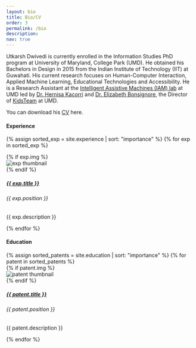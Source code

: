 ```yaml
---
layout: bio
title: Bio/CV
order: 3
permalink: /bio
description: 
nav: true
---
```


<div>
<p>
Utkarsh Dwivedi is currently enrolled in the Information Studies PhD program at University of Maryland, College Park (UMD). He obtained his Bachelors in Design in 2015 from the Indian Institute of Technology (IIT) at Guwahati. His current research focuses on Human-Computer Interaction, Applied Machine Learning, Educational Technologies and Accessibility. He is a Research Assistant at the <a href="https://iam.umd.edu/" target="_blank">Intelligent Assistive Machines (IAM) lab</a> at UMD led by <a href="https://scholar.google.com/citations?user=El-R5MEAAAAJ" target="_blank">Dr. Hernisa Kacorri</a> and <a href="https://www.researchgate.net/profile/Elizabeth-Bonsignore" target="_blank">Dr. Elizabeth Bonsignore</a>, the Director of <a href="https://hcil.umd.edu/children-as-design-partners/" target="_blank">KidsTeam</a> at UMD.
</p>

<p>You can download his <a href="https://drive.google.com/file/d/1QavTiuJRtqoYO71xVboLmbWbOjTwlooB/view?usp=sharing" target="_blank">CV</a> here.</p>

<h4 class="post-title">Experience</h4>
<div class="newprojects container">

  {% assign sorted_exp = site.experience | sort: "importance" %}
  {% for exp in sorted_exp %}
  
  <div class="row mb-4 d-flex flex-wrap align-items-center">
      {% if exp.img %}
      <div class="col-md-2 ">
          <img class="w-50 mx-auto d-block" src="{{ exp.img | relative_url }}" alt="exp thumbnail">
      </div>
      {% endif %}
      <div class="col-md-10">
          <a href="{{ exp.link }}" target="_blank"><h5 class="card-title">{{ exp.title }}</h5></a>
          <h6 class="card-text">{{ exp.position }}</h6>
          <p class="card-text">{{ exp.description }}</p>
      </div>
    <!-- </a> -->
  </div>
{% endfor %}

</div>



<h4 class="post-title">Education</h4>
<div class="newprojects container">
  {% assign sorted_patents = site.education | sort: "importance" %}
  {% for patent in sorted_patents %}
  
  <div class="row mb-3 d-flex flex-wrap align-items-center">
      {% if patent.img %}
      <div class="col-sm-2">
          <img class="w-50 mx-auto d-block" src="{{ patent.img | relative_url }}" alt="patent thumbnail">
      </div>
      {% endif %}
      <div class="col-sm-10">
          <a href="{{ patent.link }}" target="_blank"><h5 class="card-title">{{ patent.title }}</h5></a>
          <h6 class="card-text">{{ patent.position }}</h6>
          <p class="card-text">{{ patent.description }}</p>
      </div>
    <!-- </a> -->
  </div>
{% endfor %}
</div>